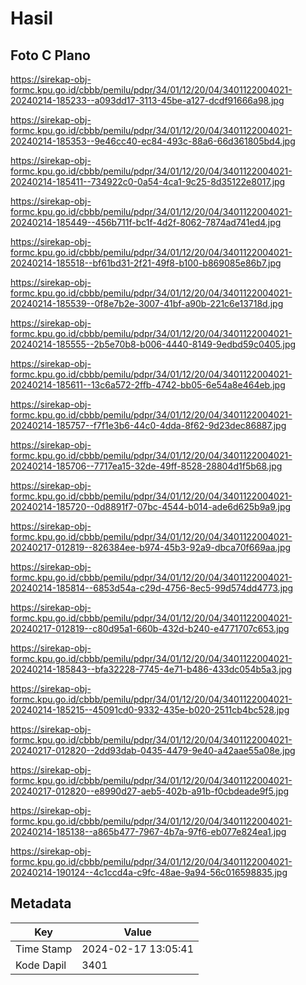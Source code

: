 # Hasil

## Foto C Plano

https://sirekap-obj-formc.kpu.go.id/cbbb/pemilu/pdpr/34/01/12/20/04/3401122004021-20240214-185233--a093dd17-3113-45be-a127-dcdf91666a98.jpg

https://sirekap-obj-formc.kpu.go.id/cbbb/pemilu/pdpr/34/01/12/20/04/3401122004021-20240214-185353--9e46cc40-ec84-493c-88a6-66d361805bd4.jpg

https://sirekap-obj-formc.kpu.go.id/cbbb/pemilu/pdpr/34/01/12/20/04/3401122004021-20240214-185411--734922c0-0a54-4ca1-9c25-8d35122e8017.jpg

https://sirekap-obj-formc.kpu.go.id/cbbb/pemilu/pdpr/34/01/12/20/04/3401122004021-20240214-185449--456b711f-bc1f-4d2f-8062-7874ad741ed4.jpg

https://sirekap-obj-formc.kpu.go.id/cbbb/pemilu/pdpr/34/01/12/20/04/3401122004021-20240214-185518--bf61bd31-2f21-49f8-b100-b869085e86b7.jpg

https://sirekap-obj-formc.kpu.go.id/cbbb/pemilu/pdpr/34/01/12/20/04/3401122004021-20240214-185539--0f8e7b2e-3007-41bf-a90b-221c6e13718d.jpg

https://sirekap-obj-formc.kpu.go.id/cbbb/pemilu/pdpr/34/01/12/20/04/3401122004021-20240214-185555--2b5e70b8-b006-4440-8149-9edbd59c0405.jpg

https://sirekap-obj-formc.kpu.go.id/cbbb/pemilu/pdpr/34/01/12/20/04/3401122004021-20240214-185611--13c6a572-2ffb-4742-bb05-6e54a8e464eb.jpg

https://sirekap-obj-formc.kpu.go.id/cbbb/pemilu/pdpr/34/01/12/20/04/3401122004021-20240214-185757--f7f1e3b6-44c0-4dda-8f62-9d23dec86887.jpg

https://sirekap-obj-formc.kpu.go.id/cbbb/pemilu/pdpr/34/01/12/20/04/3401122004021-20240214-185706--7717ea15-32de-49ff-8528-28804d1f5b68.jpg

https://sirekap-obj-formc.kpu.go.id/cbbb/pemilu/pdpr/34/01/12/20/04/3401122004021-20240214-185720--0d8891f7-07bc-4544-b014-ade6d625b9a9.jpg

https://sirekap-obj-formc.kpu.go.id/cbbb/pemilu/pdpr/34/01/12/20/04/3401122004021-20240217-012819--826384ee-b974-45b3-92a9-dbca70f669aa.jpg

https://sirekap-obj-formc.kpu.go.id/cbbb/pemilu/pdpr/34/01/12/20/04/3401122004021-20240214-185814--6853d54a-c29d-4756-8ec5-99d574dd4773.jpg

https://sirekap-obj-formc.kpu.go.id/cbbb/pemilu/pdpr/34/01/12/20/04/3401122004021-20240217-012819--c80d95a1-660b-432d-b240-e4771707c653.jpg

https://sirekap-obj-formc.kpu.go.id/cbbb/pemilu/pdpr/34/01/12/20/04/3401122004021-20240214-185843--bfa32228-7745-4e71-b486-433dc054b5a3.jpg

https://sirekap-obj-formc.kpu.go.id/cbbb/pemilu/pdpr/34/01/12/20/04/3401122004021-20240214-185215--45091cd0-9332-435e-b020-2511cb4bc528.jpg

https://sirekap-obj-formc.kpu.go.id/cbbb/pemilu/pdpr/34/01/12/20/04/3401122004021-20240217-012820--2dd93dab-0435-4479-9e40-a42aae55a08e.jpg

https://sirekap-obj-formc.kpu.go.id/cbbb/pemilu/pdpr/34/01/12/20/04/3401122004021-20240217-012820--e8990d27-aeb5-402b-a91b-f0cbdeade9f5.jpg

https://sirekap-obj-formc.kpu.go.id/cbbb/pemilu/pdpr/34/01/12/20/04/3401122004021-20240214-185138--a865b477-7967-4b7a-97f6-eb077e824ea1.jpg

https://sirekap-obj-formc.kpu.go.id/cbbb/pemilu/pdpr/34/01/12/20/04/3401122004021-20240214-190124--4c1ccd4a-c9fc-48ae-9a94-56c016598835.jpg


## Metadata

| Key        | Value               |
| ---------- | ------------------- |
| Time Stamp | 2024-02-17 13:05:41 |
| Kode Dapil | 3401                |



